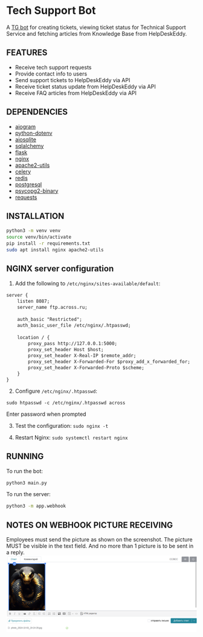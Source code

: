 # Tech Support Bot

A [TG bot](https://t.me/across_tech_bot) for creating tickets, viewing ticket status for Technical Support Service and fetching articles from Knowledge Base from HelpDeskEddy.

## FEATURES

- Receive tech support requests
- Provide contact info to users
- Send support tickets to HelpDeskEddy via API
- Receive ticket status update from HelpDeskEddy via API
- Receive FAQ articles from HelpDeskEddy via API

## DEPENDENCIES

- [aiogram](https://github.com/aio-libs/aiohttp)
- [python-dotenv](https://github.com/theskumar/python-dotenv)
- [aiosqlite](https://github.com/aiosqlite/aiosqlite)
- [sqlalchemy](https://github.com/sqlalchemy/sqlalchemy)
- [flask](https://github.com/pallets/flask)
- [nginx](https://www.nginx.com/)
- [apache2-utils](https://httpd.apache.org/docs/2.4/mod/mod_auth_basic.html)
- [celery](https://docs.celeryq.dev/en/stable/userguide/first-steps-with-celery.html)
- [redis](https://redis.io/)
- [postgresql](https://www.postgresql.org/)
- [psycopg2-binary](https://pypi.org/project/psycopg2-binary/)
- [requests](https://github.com/psf/requests)

## INSTALLATION

```bash
python3 -m venv venv
source venv/bin/activate
pip install -r requirements.txt
sudo apt install nginx apache2-utils
```

## NGINX server configuration

1) Add the following to `/etc/nginx/sites-available/default`:

```nginx
server {
    listen 8087;
    server_name ftp.across.ru;

    auth_basic "Restricted";
    auth_basic_user_file /etc/nginx/.htpasswd;

    location / {
        proxy_pass http://127.0.0.1:5000;
        proxy_set_header Host $host;
        proxy_set_header X-Real-IP $remote_addr;
        proxy_set_header X-Forwarded-For $proxy_add_x_forwarded_for;
        proxy_set_header X-Forwarded-Proto $scheme;
    }
}
```

2) Configure `/etc/nginx/.htpasswd`:

```nginx
sudo htpasswd -c /etc/nginx/.htpasswd across
```

Enter password when prompted

3) Test the configuration: ```sudo nginx -t```

4) Restart Nginx: ```sudo systemctl restart nginx```

## RUNNING

To run the bot:

```bash
python3 main.py
```

To run the server:

```bash
python3 -m app.webhook
```

## NOTES ON WEBHOOK PICTURE RECEIVING

Employees must send the picture as shown on the screenshot. The picture MUST be visible in the text field. And no more than 1 picture is to be sent in a reply.
![picture MUST be visible in the text field](./webhook_picture_sending.png)
